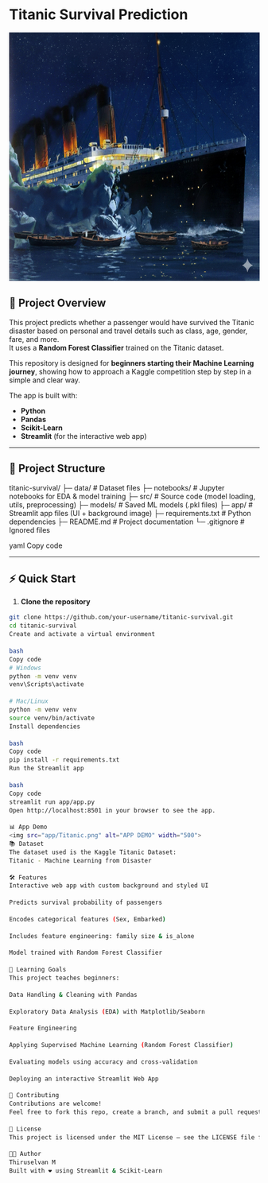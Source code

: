 # Titanic Survival Prediction
<img src="app/titanic.png" alt="APP DEMO" width="100%" height="500">

## 📌 Project Overview
This project predicts whether a passenger would have survived the Titanic disaster based on personal and travel details such as class, age, gender, fare, and more.  
It uses a **Random Forest Classifier** trained on the Titanic dataset.

This repository is designed for **beginners starting their Machine Learning journey**, showing how to approach a Kaggle competition step by step in a simple and clear way.  

The app is built with:
- **Python**
- **Pandas**
- **Scikit-Learn**
- **Streamlit** (for the interactive web app)

---

## 📂 Project Structure

titanic-survival/
├─ data/ # Dataset files
├─ notebooks/ # Jupyter notebooks for EDA & model training
├─ src/ # Source code (model loading, utils, preprocessing)
├─ models/ # Saved ML models (.pkl files)
├─ app/ # Streamlit app files (UI + background image)
├─ requirements.txt # Python dependencies
├─ README.md # Project documentation
└─ .gitignore # Ignored files

yaml
Copy code

---

## ⚡ Quick Start

1. **Clone the repository**
```bash
git clone https://github.com/your-username/titanic-survival.git
cd titanic-survival
Create and activate a virtual environment

bash
Copy code
# Windows
python -m venv venv
venv\Scripts\activate

# Mac/Linux
python -m venv venv
source venv/bin/activate
Install dependencies

bash
Copy code
pip install -r requirements.txt
Run the Streamlit app

bash
Copy code
streamlit run app/app.py
Open http://localhost:8501 in your browser to see the app.

📊 App Demo
<img src="app/Titanic.png" alt="APP DEMO" width="500">
📚 Dataset
The dataset used is the Kaggle Titanic Dataset:
Titanic - Machine Learning from Disaster

🛠️ Features
Interactive web app with custom background and styled UI

Predicts survival probability of passengers

Encodes categorical features (Sex, Embarked)

Includes feature engineering: family size & is_alone

Model trained with Random Forest Classifier

🔹 Learning Goals
This project teaches beginners:

Data Handling & Cleaning with Pandas

Exploratory Data Analysis (EDA) with Matplotlib/Seaborn

Feature Engineering

Applying Supervised Machine Learning (Random Forest Classifier)

Evaluating models using accuracy and cross-validation

Deploying an interactive Streamlit Web App

🤝 Contributing
Contributions are welcome!
Feel free to fork this repo, create a branch, and submit a pull request.

📜 License
This project is licensed under the MIT License – see the LICENSE file for details.

👨‍💻 Author
Thiruselvan M
Built with ❤️ using Streamlit & Scikit-Learn
